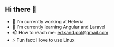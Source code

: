 ## Hi there 👋

<!--
**lalosp/lalosp** is a ✨ _special_ ✨ repository because its `README.md` (this file) appears on your GitHub profile.

Here are some ideas to get you started:

- 🔭 I’m currently working on ...
- 🌱 I’m currently learning ...
- 👯 I’m looking to collaborate on ...
- 🤔 I’m looking for help with ...
- 💬 Ask me about ...
- 📫 How to reach me: ...
- 😄 Pronouns: ...
- ⚡ Fun fact: ...
-->

- 🔭 I’m currently working at Heteria
- 🌱 I’m currently learning Angular and Laravel
- 📫 How to reach me: ed.sand.pol@gmail.com
- ⚡ Fun fact: I love to use Linux

